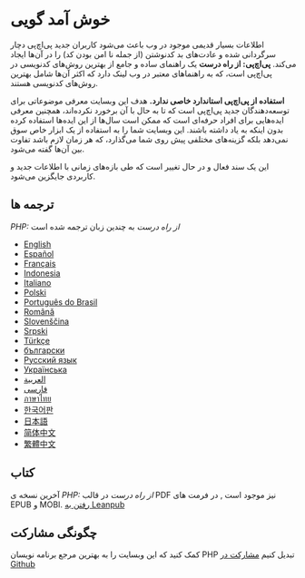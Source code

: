 # خوش آمد گویی

اطلاعات بسیار قدیمی موجود در وب باعث می‌شود کاربران جدید پی‌اچ‌پی دچار سرگردانی شده و عادت‌های بد کدنوشتن (از جمله نا امن بودن کد) را در آن‌ها ایجاد می‌کند. **پی‌اچ‌پی: از راه درست** یک راهنمای ساده و جامع از بهترین روش‌های کدنویسی در پی‌اچ‌پی است، که به راهنماهای معتبر در وب لینک دارد که اکثر آن‌ها شامل بهترین روش‌های کدنویسی هستند.

**استفاده از پی‌اچ‌پی استاندارد خاصی ندارد.** هدف این وبسایت معرفی موضوعاتی برای توسعه‌دهندگان جدید پی‌اچ‌پی است که تا به حال با آن برخورد نکرده‌اند، همچنین معرفی ایده‌هایی برای افراد حرفه‌ای است که ممکن است سال‌ها از این ایده‌ها استفاده کرده بدون اینکه به یاد داشته باشند. این وبسایت شما را به استفاده از یک ابزار خاص سوق نمی‌دهد بلکه گزینه‌های مختلفی پیش روی شما می‌گذارد، که هر زمان لازم باشد تفاوت بین آن‌ها گفته می‌شود.

این یک سند فعال و در حال تغییر است که طی بازه‌های زمانی با اطلاعات جدید و کاربردی جایگزین می‌شود.

## ترجمه ها

_PHP: از راه درست_ به چندین زبان ترجمه شده است

* [English](http://www.phptherightway.com)
* [Español](http://phpdevenezuela.github.io/php-the-right-way)
* [Français](http://eilgin.github.io/php-the-right-way/)
* [Indonesia](http://id.phptherightway.com)
* [Italiano](http://it.phptherightway.com)
* [Polski](http://pl.phptherightway.com)
* [Português do Brasil](http://br.phptherightway.com)
* [Română](https://bgui.github.io/php-the-right-way/)
* [Slovenščina](http://sl.phptherightway.com)
* [Srpski](http://phpsrbija.github.io/php-the-right-way/)
* [Türkçe](http://hkulekci.github.io/php-the-right-way/)
* [български](http://bg.phptherightway.com)
* [Русский язык](http://getjump.github.io/ru-php-the-right-way)
* [Українська](http://iflista.github.com/php-the-right-way)
* [العربية](https://adaroobi.github.io/php-the-right-way/)
* [فارسى](http://faridfr.github.io/php-the-right-way/)
* [ภาษาไทย](https://apzentral.github.io/php-the-right-way/)
* [한국어판](http://modernpug.github.io/php-the-right-way)
* [日本語](http://ja.phptherightway.com)
* [简体中文](https://laravel-china.github.io/php-the-right-way/)
* [繁體中文](https://laravel-taiwan.github.io/php-the-right-way)

## کتاب

آخرین نسخه ی _PHP: از راه درست_ در قالب PDF نیز موجود است , در فرمت های EPUB و MOBI. [رفتن به Leanpub][1]

## چگونگی مشارکت

کمک کنید که این وبسایت را به بهترین مرجع برنامه نویسان PHP تبدیل کنیم [مشارکت در Github][2]

[1]: https://leanpub.com/phptherightway
[2]: https://github.com/faridfr/php-the-right-way/tree/gh-pages
